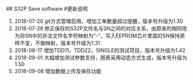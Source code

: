 <meta http-equiv="Content-Type" content="text/html; charset=utf-8">
## S32P Save software
#更新说明

1. 2018-07-20 git方式管理启用，增加工单数量超过提醒，版本号升级为1.30
2. 2018-07-28 修正保存的S32P文件名与SN之间的对应关系，由原来的相同改为将SN中的非法文件名字符映射为"-"，写入EEPROM芯片里面的SN保持原样不变，不做映射，版本号升级为1.31
3. 2018-08-17 增加TDD11，TDD22，SINGLE的测试项目，版本号升级为1.42
4. 2018-09-01 大幅增加测试参数支持，图表采用动态方式生成，版本号升级为1.50
5. 2018-09-08 增加数据上传及保存功能
